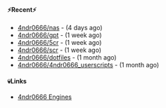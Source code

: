 #### ⚡Recent⚡

- [4ndr0666/nas](https://github.com/4ndr0666/nas) - (4 days ago)
- [4ndr0666/gpt](https://github.com/4ndr0666/gpt) - (1 week ago)
- [4ndr0666/5cr](https://github.com/4ndr0666/5cr) - (1 week ago)
- [4ndr0666/scr](https://github.com/4ndr0666/scr) - (1 week ago)
- [4ndr0666/dotfiles](https://github.com/4ndr0666/dotfiles) - (1 month ago)
- [4ndr0666/4ndr0666_userscripts](https://github.com/4ndr0666/4ndr0666_userscripts) - (1 month ago)

#### 💀Links

- [4ndr0666 Engines](https://github.com/hoothin/SearchJumper/discussions/73)


